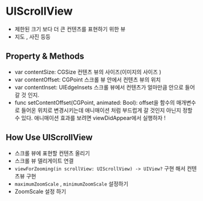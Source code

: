 #  UIScrollView 

* 제한된 크기 보다 더 큰 컨텐츠를 표현하기 위한 뷰 
* 지도 , 사진 등등 

## Property & Methods

* var contentSize: CGSize  컨텐츠 뷰의 사이즈(이미지의 사이즈 )
* var contentOffset: CGPoint  스크롤 뷰 안에서  컨텐츠 뷰의 위치 
* var contentInset: UIEdgeInsets 스크롤 뷰에서 컨텐츠가 얼마만큼 안으로 들어갈 것 인지.
* func setContentOffset(CGPoint, animated: Bool): offset을 함수의 매개변수로 들어온 위치로 변경시키는데 애니매이션 처럼 부드럽게 갈 것인지 아닌지 정할 수 있다. 애니매이션 효과를 보려면 viewDidAppear에서 실행하자 !


## How Use UIScrollView

* 스크롤 뷰에 표현할 컨텐츠 올리기 
* 스크롤 뷰 델리게이트 연결 
* `viewForZooming(in scrollView: UIScrollView) -> UIView?`  구현 해서 컨텐츠뷰 구현 
* `maximumZoomScale` , `minimumZoomScale` 설정하기 
* ZoomScale 설정 하기 

